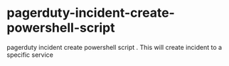 # pagerduty-incident-create-powershell-script
pagerduty incident create powershell script . This will create incident to a specific service
